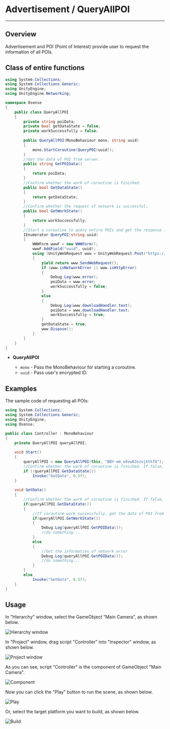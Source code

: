 # Advertisement / QueryAllPOI

----------

## Overview

Advertisement and POI (Point of Interest) provide user to request the information of all POIs.


## Class of entire functions

```csharp
using System.Collections;
using System.Collections.Generic;
using UnityEngine;
using UnityEngine.Networking;

namespace Osense
{
    public class QueryAllPOI
    {
        private string poiData;
        private bool getDataState = false;
        private workSuccessfully = false;
        
        public QueryAllPOI(MonoBehaviour mono, string uuid)
        {
            mono.StartCoroutine(QueryPOI(uuid));
        }
        //Get the data of POI from server.
        public string GetPOIData()
        {
            return poiData;
        }
        //Confirm whether the work of coroutine is finished.
        public bool GetDataState()
        {
            return getDataState;
        }
        //Confirm whether the request of network is successful.
        public bool GetWorkState()
        {
            return workSuccessfully;
        }
        //Start a coroutine to query entire POIs and get the response from server.
        IEnumerator QueryPOI(string uuid)
        {
            WWWForm wwwF = new WWWForm();
            wwwF.AddField("uuid", uuid);
            using (UnityWebRequest www = UnityWebRequest.Post("https://osense.azurewebsites.net/vbip/app/QueryAllPOI.php", wwwF))
            {
                yield return www.SendWebRequest();
                if (www.isNetworkError || www.isHttpError)
                {
                    Debug.Log(www.error);
                    poiData = www.error;
                    workSuccessfully = false;
                }
                else
                {
                    Debug.Log(www.downloadHandler.text);
                    poiData = www.downloadHandler.text;
                    workSuccessfully = true;
                }
                getDataState = true;
                www.Dispose();
            }
        }
    }
}
```
- **QueryAllPOI**

  * `mono` - Pass the MonoBehaviour for starting a coroutine.
  * `uuid` - Pass user's encrypted ID.
## Examples
The sample code of requesting all POIs:
```csharp
using System.Collections;
using System.Collections.Generic;
using UnityEngine;
using Osense;

public class Controller : MonoBehaviour
{
    private QueryAllPOI queryAllPOI;
    
    void Start()
    {
        queryAllPOI = new QueryAllPOI(this, "BBY-em_o8vw63szvjXtkfQ");
        //Confirm whether the work of coroutine is finished. If false, wait for 0.5 second and call the function of GetData.
        if (!queryAllPOI.GetDataState())
            Invoke("GetData", 0.5f);
    }
    
    void GetData()
    {
        //Confirm whether the work of coroutine is finished. If false, wait for 0.5 second and call itself.
        if(queryAllPOI.GetDataState())
        {
            //If coroutine work successfully, get the data of POI from server.
            if(queryAllPOI.GetWorkState())
            {
                Debug.Log(queryAllPOI.GetPOIData());
                //do something...
            }
            else
            {
                //Get the information of network error
                Debug.Log(queryAllPOI.GetPOIData());
                //do something...
            }
        }
        else
            Invoke("GetData", 0.5f);
    }
}
```
## Usage
In "Hierarchy" window, select the GameObject "Main Camera", as shown below.

![Hierarchy window](https://github.com/OsenseTechHugo/vbip-sdk-document/blob/master/unity/documents/resources/1.jpg "Hierarchy window") 

In "Project" window, drag script "Controller" into "Inspector" window, as shown below.

![Project window](./resources/2.jpg "Project window") 

As you can see, script "Controller" is the component of GameObject "Main Camera".

![Component](./resources/3.jpg "Component") 

Now you can click the "Play" button to run the scene, as shown below.

![Play](./resources/4.jpg "Play") 

Or, select the target platform you want to build, as shown below.

![Build](./resources/5.jpg "Build") 

